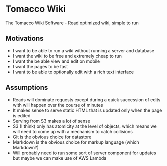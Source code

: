 # Tomacco Wiki

The Tomacco Wiki Software - Read optimized wiki, simple to run

## Motivations

- I want to be able to run a wiki without running a server and database
- I want the wiki to be free and extremely cheap to run
- I want the be able view and edit on mobile
- I want the pages to be fast
- I want to be able to optionally edit with a rich text interface

## Assumptions

- Reads will dominate requests except during a quick succession of edits with will happen over the course of minutes
- It makes sense to serve static HTML that is updated only when the page is edited
- Serving from S3 makes a lot of sense
- S3 (I think) only has atomicity at the level of objects, which means we will need to come up with a mechanism to catch collisions
- Git is the obvious choice for datastore
- Markdown is the obvious choice for markup language (which Markdown?)
- Will probably need to run some sort of server component for updates but maybe we can make use of AWS Lambda

